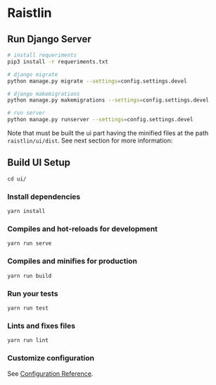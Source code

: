 # Raistlin

## Run Django Server

``` bash
# install requeriments
pip3 install -r requeriments.txt

# django migrate
python manage.py migrate --settings=config.settings.devel

# django makemigrations
python manage.py makemigrations --settings=config.settings.devel

# run server
python manage.py runserver --settings=config.settings.devel
```

Note that must be built the ui part having the minified files at the path `raistlin/ui/dist`. See next section for more information:

## Build UI Setup

```
cd ui/
```

### Install dependencies
```
yarn install
```

### Compiles and hot-reloads for development
```
yarn run serve
```

### Compiles and minifies for production
```
yarn run build
```

### Run your tests
```
yarn run test
```

### Lints and fixes files
```
yarn run lint
```

### Customize configuration
See [Configuration Reference](https://cli.vuejs.org/config/).
